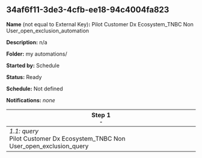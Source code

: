 ## 34af6f11-3de3-4cfb-ee18-94c4004fa823

**Name** (not equal to External Key)**:** Pilot Customer Dx Ecosystem_TNBC Non User_open_exclusion_automation

**Description:** n/a

**Folder:** my automations/

**Started by:** Schedule

**Status:** Ready

**Schedule:** Not defined

**Notifications:** _none_


| Step 1<br>_<small>-</small>_ |
| --- |
| _1.1: query_<br>Pilot Customer Dx Ecosystem_TNBC Non User_open_exclusion_query |
